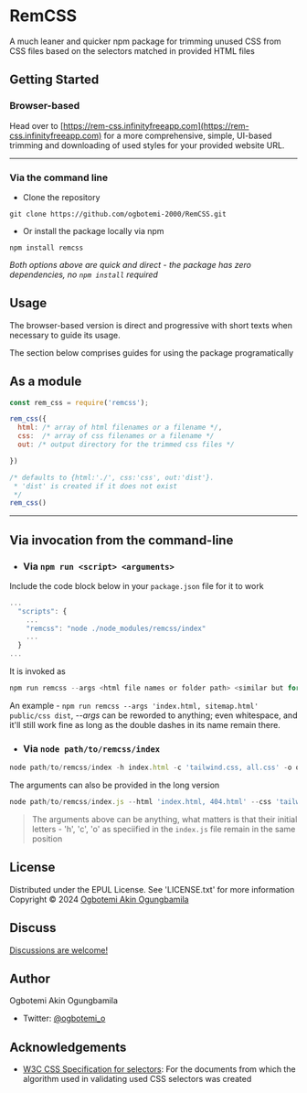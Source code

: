 # RemCSS

A much leaner and quicker npm package for trimming unused CSS from CSS files based on the selectors matched in provided HTML files


## Getting Started


### Browser-based
Head over to [https://rem-css.infinityfreeapp.com](https://rem-css.infinityfreeapp.com) for a more comprehensive, simple, UI-based trimming and downloading of used styles for your provided website URL.

___

### Via the command line
+ Clone the repository
```
git clone https://github.com/ogbotemi-2000/RemCSS.git
```

+ Or install the package locally via npm

```
npm install remcss
```

_Both options above are quick and direct - the package has zero dependencies, no `npm install` required_


## Usage

The browser-based version is direct and progressive with short texts when necessary to guide its usage.


The section below comprises guides for using the package programatically

## As a module

```js
const rem_css = require('remcss');

rem_css({
  html: /* array of html filenames or a filename */,
  css:  /* array of css filenames or a filename */
  out: /* output directory for the trimmed css files */

})

/* defaults to {html:'./', css:'css', out:'dist'}.
 * 'dist' is created if it does not exist
 */
rem_css()

```
___

## Via invocation from the command-line

+ ### Via `npm run <script> <arguments>`

Include the code block below in your `package.json` file for it to work
```js
...
  "scripts": {
    ...
    "remcss": "node ./node_modules/remcss/index"
    ...
  }
...
```

It is invoked as 
```js
npm run remcss --args <html file names or folder path> <similar but for css> <output folder>
```
An example - `npm run remcss --args 'index.html, sitemap.html' public/css dist`, *--args* can be reworded to anything; even whitespace, and it'll still work fine
as long as the double dashes in its name remain there.


+ ### Via `node path/to/remcss/index`
```js
node path/to/remcss/index -h index.html -c 'tailwind.css, all.css' -o output-folder
```


The arguments can also be provided in the long version
```js
node path/to/remcss/index.js --html 'index.html, 404.html' --css 'tailwind.css, all.css' -output output-folder
```

> The arguments above can be anything, what matters is that their initial letters - 'h', 'c', 'o' as speciified in the `index.js` file remain in the same position



## License

Distributed under the EPUL License. See 'LICENSE.txt' for more information
Copyright © 2024 [Ogbotemi Akin Ogungbamila](https://github.com/ogbotemi-2000)


## Discuss

[Discussions are welcome!](https://github.com/ogbotemi-2000/RemCSS/discussions/)

## Author

Ogbotemi Akin Ogungbamila

+ Twitter: [@ogbotemi_o](https://twitter.com/ogbotemi_o)


## Acknowledgements

+ [W3C CSS Specification for selectors](https://www.w3.org/TR/selectors-3/#sequence): For the documents from which the algorithm used in validating used CSS selectors was created
